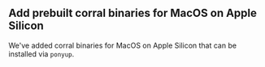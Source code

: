 ## Add prebuilt corral binaries for MacOS on Apple Silicon

We've added corral binaries for MacOS on Apple Silicon that can be installed via `ponyup`.

